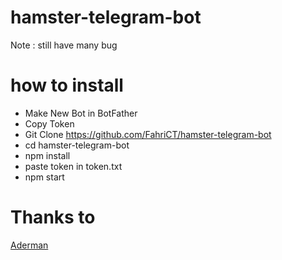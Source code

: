 # hamster-telegram-bot
Note : still have many bug

# how to install
- Make New Bot in BotFather
- Copy Token
- Git Clone https://github.com/FahriCT/hamster-telegram-bot
- cd hamster-telegram-bot
- npm install
- paste token in token.txt
- npm start

# Thanks to
[Aderman](https://github.com/adearman/hamsterkombat)

